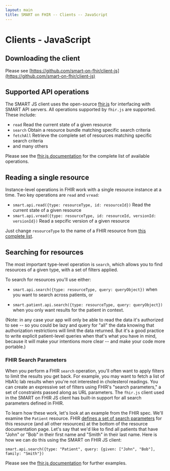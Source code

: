 ```yaml
---
layout: main
title: SMART on FHIR -- Clients -- JavaScript
---
```


# Clients - JavaScript

## Downloading the client

Please see [https://github.com/smart-on-fhir/client-js](https://github.com/smart-on-fhir/client-js)

## Supported API operations

The SMART JS client uses the open-source [fhir.js](https://github.com/FHIR/fhir.js) for
interfacing with SMART API servers. All operations supported by `fhir.js` are
supported. These include:

* `read`  Read the current state of a given resource
* `search` Obtain a resource bundle matching specific search criteria
* `fetchAll` Retrieve the complete set of resources matching specific search criteria
* and many others

Please see the [fhir.js documentation](https://github.com/FHIR/fhir.js) for the complete
list of available operations.

## Reading a single resource

Instance-level operations in FHIR work with a single resource instance at a
time. Two key operations are `read` and `vread`:

  * `smart.api.read({type: resourceType, id: resourceId})`  Read the current state of a given resource
  * `smart.api.vread({type: resourceType, id: resourceId, versionId: versionId})`  Read a sepcific version of a given resource

Just change `resourceType` to the name of a FHIR resource from [this complete
list](http://www.hl7.org/implement/standards/fhir/resourcelist.html).

## Searching for resources

The most important type-level operation is `search`, which allows you to find
resources of a given type, with a set of filters applied.

To search for resources you'll use either:

 * `smart.api.search({type: resourceType, query: queryObject})`  when you want to search across patients, or

 * `smart.patient.api.search({type: resourceType, query: queryObject})` when you only want results for the patient in context.

(Note: in any case your app will only be able to read the data it's
authorized to see -- so you could be lazy and query for "all" the data knowing
that authorization restrictions will limit the data returned. But it's a good
practice to write explicit patient-level queries when that's what you have in
mind, because it will make your intentions more clear -- and make your code
more portable.)

### FHIR Search Parameters

When you perform a FHIR `search` operation, you'll often want to apply filters
to limit the results you get back. For example, you may want to fetch a list of
HbA1c lab results when you're not interested in cholesterol readings.  You can
create an expressive set of filters using FHIR's "search parameters," a set of
constraints passed along as URL parameters. The `fhir.js` client used in the
SMART on FHIR JS client has built-in support for all search parameters defined in FHIR.

To learn how these work, let's look at an example from the FHIR spec. We'll
examine the `Patient` resource.  FHIR [defines a set of search
parameters](http://www.hl7.org/implement/standards/fhir/patient.html#search)
for this resource (and all other resources) at the bottom of the resource
documentation page. Let's say that we'd like to find all patients that have
"John" or "Bob" in their first name and "Smith" in their last name. Here is
how we can do this using the SMART on FHIR JS client:

```
smart.api.search({type: "Patient", query: {given: ["John", "Bob"], family: "Smith"})
```

Please see the [fhir.js documentation](https://github.com/FHIR/fhir.js) for further
examples.